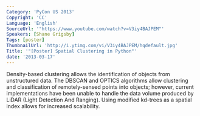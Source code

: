 ```yaml
---
Category: 'PyCon US 2013'
Copyright: 'CC'
Language: 'English'
SourceUrl: '"https://www.youtube.com/watch?v=V3iy4BAJPEM"'
Speakers: [Shane Grigsby]
Tags: [poster]
ThumbnailUrl: 'http://i.ytimg.com/vi/V3iy4BAJPEM/hqdefault.jpg'
Title: '"[Poster] Spatial Clustering in Python"'
date: '2013-03-17'
---
```

Density-based clustering allows the identification of objects from unstructured data. The DBSCAN and OPTICS algorithms allow clustering and classification of remotely-sensed points into objects; however, current implementations have been unable to handle the data volume produced by LiDAR (Light Detection And Ranging). Using modified kd-trees as a spatial index allows for increased scalability.